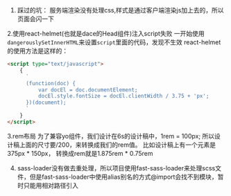 
1. 踩过的坑：
  服务端渲染没有处理css,样式是通过客户端渲染js加上去的，所以页面会闪一下

2.使用react-helmet(也就是dace的Head组件)注入script失败
  一开始使用`dangerouslySetInnerHTML`来设置`script`里面的代码，发现不生效
  react-helmet的使用方法是这样的：
  ```html
  <script type="text/javascript">
      {
        `
        (function(doc) {
            var docEl = doc.documentElement;
            docEl.style.fontSize = docEl.clientWidth / 3.75 + 'px';
        })(document);
        `
      }
  </script>
  ```
3.rem布局
  为了兼容yo组件，我们设计在6s的设计稿中，1rem = 100px;
  所以设计稿上面的尺寸要/200，来转换成我们的rem值。
  比如设计稿上有一个元素是375px * 150px， 转换成rem就是1.875rem * 0.75rem

4. sass-loader没有做去重处理，所以项目使用fast-sass-loader来处理scss文件，但是fast-sass-loader中使用alias别名的方式@import会找不到模块，暂时只能用相对路径引入


